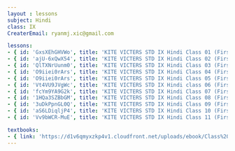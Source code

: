 ```yaml
--- 
layout : lessons 
subject: Hindi
class: IX
CreaterEmail: ryanmj.xic@gmail.com

lessons: 
- { id: 'GxsXEhGHVWo', title: 'KITE VICTERS STD IX Hindi Class 01 (First Bell-ഫസ്റ്റ് ബെല്‍)' }
- { id: 'ajU-6xQwX54', title: 'KITE VICTERS STD IX Hindi Class 02 (First Bell-ഫസ്റ്റ് ബെല്‍)' }
- { id: 'QlTXNrUunm0', title: 'KITE VICTERS STD IX Hindi Class 03 (First Bell-ഫസ്റ്റ് ബെല്‍)' }
- { id: 'O9iiei0rArs', title: 'KITE VICTERS STD IX Hindi Class 04 (First Bell-ഫസ്റ്റ് ബെല്‍)' }
- { id: 'O9iiei0rArs', title: 'KITE VICTERS STD IX Hindi Class 05 (First Bell-ഫസ്റ്റ് ബെല്‍)' }
- { id: 'Vt4VU9JVgWc', title: 'KITE VICTERS STD IX Hindi class 06 (First Bell-ഫസ്റ്റ് ബെല്‍)' }
- { id: 'fcYm9YA9G2k', title: 'KITE VICTERS STD IX Hindi Class 07 (First Bell-ഫസ്റ്റ് ബെല്‍)' }
- { id: '1HQa3SZBbGM', title: 'KITE VICTERS STD IX Hindi Class 08 (First Bell-ഫസ്റ്റ് ബെല്‍)' }
- { id: '3uDkPpnGL0Q', title: 'KITE VICTERS STD IX Hindi Class 09 (First Bell-ഫസ്റ്റ് ബെല്‍)' }
- { id: 'aS6LDiqljP4', title: 'KITE VICTERS STD IX Hindi Class 10 (First Bell-ഫസ്റ്റ് ബെല്‍)' }
- { id: 'Vv9bWCR-MuE', title: 'KITE VICTERS STD IX Hindi Class 11 (First Bell-ഫസ്റ്റ് ബെല്‍)' }

textbooks:
- { link: 'https://d1v6qmyxzkp4v1.cloudfront.net/uploads/ebook/Class%209/HINDI_1/HINDI_1.pdf', title: 'Hindi' , medium: 'Malayalam' }
--- 
```

